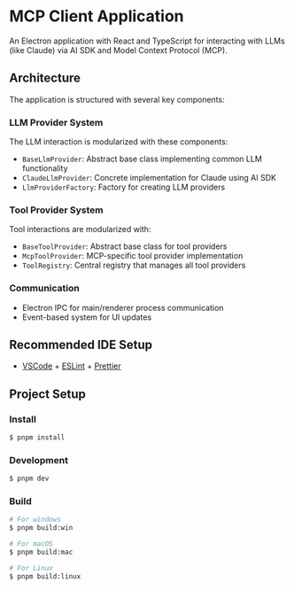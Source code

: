 # MCP Client Application

An Electron application with React and TypeScript for interacting with LLMs (like Claude) via AI SDK and Model Context Protocol (MCP).

## Architecture

The application is structured with several key components:

### LLM Provider System

The LLM interaction is modularized with these components:

- `BaseLlmProvider`: Abstract base class implementing common LLM functionality
- `ClaudeLlmProvider`: Concrete implementation for Claude using AI SDK
- `LlmProviderFactory`: Factory for creating LLM providers

### Tool Provider System

Tool interactions are modularized with:

- `BaseToolProvider`: Abstract base class for tool providers
- `McpToolProvider`: MCP-specific tool provider implementation
- `ToolRegistry`: Central registry that manages all tool providers

### Communication

- Electron IPC for main/renderer process communication
- Event-based system for UI updates

## Recommended IDE Setup

- [VSCode](https://code.visualstudio.com/) + [ESLint](https://marketplace.visualstudio.com/items?itemName=dbaeumer.vscode-eslint) + [Prettier](https://marketplace.visualstudio.com/items?itemName=esbenp.prettier-vscode)

## Project Setup

### Install

```bash
$ pnpm install
```

### Development

```bash
$ pnpm dev
```

### Build

```bash
# For windows
$ pnpm build:win

# For macOS
$ pnpm build:mac

# For Linux
$ pnpm build:linux
```
